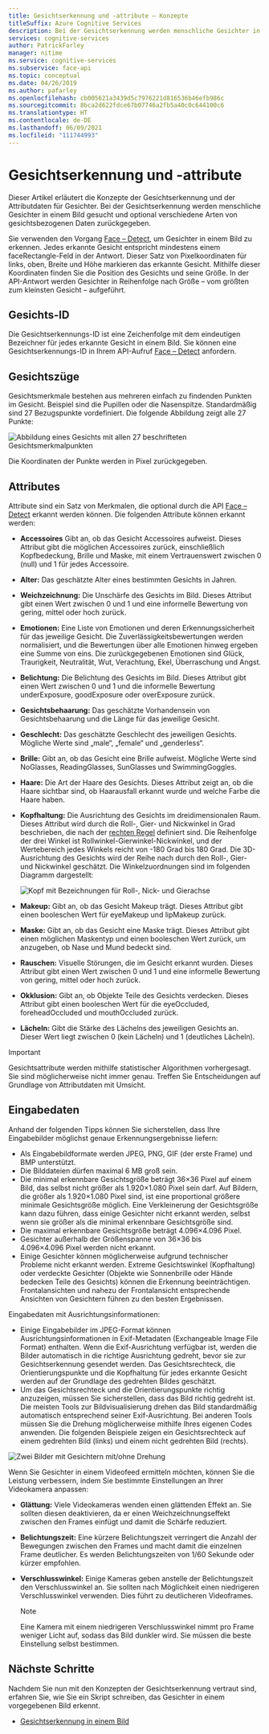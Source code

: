```yaml
---
title: Gesichtserkennung und -attribute – Konzepte
titleSuffix: Azure Cognitive Services
description: Bei der Gesichtserkennung werden menschliche Gesichter in einem Bild gesucht und optional verschiedene Arten von gesichtsbezogenen Daten zurückgegeben.
services: cognitive-services
author: PatrickFarley
manager: nitime
ms.service: cognitive-services
ms.subservice: face-api
ms.topic: conceptual
ms.date: 04/26/2019
ms.author: pafarley
ms.openlocfilehash: cb005621a3439d5c7976221d816536b46efb986c
ms.sourcegitcommit: 8bca2d622fdce67b07746a2fb5a40c0c644100c6
ms.translationtype: HT
ms.contentlocale: de-DE
ms.lasthandoff: 06/09/2021
ms.locfileid: "111744993"
---
```

# <a name="face-detection-and-attributes"></a>Gesichtserkennung und -attribute

Dieser Artikel erläutert die Konzepte der Gesichtserkennung und der Attributdaten für Gesichter. Bei der Gesichtserkennung werden menschliche Gesichter in einem Bild gesucht und optional verschiedene Arten von gesichtsbezogenen Daten zurückgegeben.

Sie verwenden den Vorgang [Face – Detect](https://westus.dev.cognitive.microsoft.com/docs/services/563879b61984550e40cbbe8d/operations/563879b61984550f30395236), um Gesichter in einem Bild zu erkennen. Jedes erkannte Gesicht entspricht mindestens einem faceRectangle-Feld in der Antwort. Dieser Satz von Pixelkoordinaten für links, oben, Breite und Höhe markieren das erkannte Gesicht. Mithilfe dieser Koordinaten finden Sie die Position des Gesichts und seine Größe. In der API-Antwort werden Gesichter in Reihenfolge nach Größe – vom größten zum kleinsten Gesicht – aufgeführt.

## <a name="face-id"></a>Gesichts-ID

Die Gesichtserkennungs-ID ist eine Zeichenfolge mit dem eindeutigen Bezeichner für jedes erkannte Gesicht in einem Bild. Sie können eine Gesichtserkennungs-ID in Ihrem API-Aufruf [Face – Detect](https://westus.dev.cognitive.microsoft.com/docs/services/563879b61984550e40cbbe8d/operations/563879b61984550f30395236) anfordern.

## <a name="face-landmarks"></a>Gesichtszüge

Gesichtsmerkmale bestehen aus mehreren einfach zu findenden Punkten im Gesicht. Beispiel sind die Pupillen oder die Nasenspitze. Standardmäßig sind 27 Bezugspunkte vordefiniert. Die folgende Abbildung zeigt alle 27 Punkte:

![Abbildung eines Gesichts mit allen 27 beschrifteten Gesichtsmerkmalpunkten](../Images/landmarks.1.jpg)

Die Koordinaten der Punkte werden in Pixel zurückgegeben.

## <a name="attributes"></a>Attributes

Attribute sind ein Satz von Merkmalen, die optional durch die API [Face – Detect](https://westus.dev.cognitive.microsoft.com/docs/services/563879b61984550e40cbbe8d/operations/563879b61984550f30395236) erkannt werden können. Die folgenden Attribute können erkannt werden:

* **Accessoires** Gibt an, ob das Gesicht Accessoires aufweist. Dieses Attribut gibt die möglichen Accessoires zurück, einschließlich Kopfbedeckung, Brille und Maske, mit einem Vertrauenswert zwischen 0 (null) und 1 für jedes Accessoire.
* **Alter:** Das geschätzte Alter eines bestimmten Gesichts in Jahren.
* **Weichzeichnung:** Die Unschärfe des Gesichts im Bild. Dieses Attribut gibt einen Wert zwischen 0 und 1 und eine informelle Bewertung von gering, mittel oder hoch zurück.
* **Emotionen:** Eine Liste von Emotionen und deren Erkennungssicherheit für das jeweilige Gesicht. Die Zuverlässigkeitsbewertungen werden normalisiert, und die Bewertungen über alle Emotionen hinweg ergeben eine Summe von eins. Die zurückgegebenen Emotionen sind Glück, Traurigkeit, Neutralität, Wut, Verachtung, Ekel, Überraschung und Angst.
* **Belichtung:** Die Belichtung des Gesichts im Bild. Dieses Attribut gibt einen Wert zwischen 0 und 1 und die informelle Bewertung underExposure, goodExposure oder overExposure zurück.
* **Gesichtsbehaarung:** Das geschätzte Vorhandensein von Gesichtsbehaarung und die Länge für das jeweilige Gesicht.
* **Geschlecht:** Das geschätzte Geschlecht des jeweiligen Gesichts. Mögliche Werte sind „male“, „female“ und „genderless“.
* **Brille:** Gibt an, ob das Gesicht eine Brille aufweist. Mögliche Werte sind NoGlasses, ReadingGlasses, SunGlasses und SwimmingGoggles.
* **Haare:** Die Art der Haare des Gesichts. Dieses Attribut zeigt an, ob die Haare sichtbar sind, ob Haarausfall erkannt wurde und welche Farbe die Haare haben.
* **Kopfhaltung:** Die Ausrichtung des Gesichts im dreidimensionalen Raum. Dieses Attribut wird durch die Roll-, Gier- und Nickwinkel in Grad beschrieben, die nach der [rechten Regel](https://en.wikipedia.org/wiki/Right-hand_rule) definiert sind. Die Reihenfolge der drei Winkel ist Rollwinkel-Gierwinkel-Nickwinkel, und der Wertebereich jedes Winkels reicht von -180 Grad bis 180 Grad. Die 3D-Ausrichtung des Gesichts wird der Reihe nach durch den Roll-, Gier- und Nickwinkel geschätzt. Die Winkelzuordnungen sind im folgenden Diagramm dargestellt:

    ![Kopf mit Bezeichnungen für Roll-, Nick- und Gierachse](../Images/headpose.1.jpg)
* **Makeup:** Gibt an, ob das Gesicht Makeup trägt. Dieses Attribut gibt einen booleschen Wert für eyeMakeup und lipMakeup zurück.
* **Maske:**  Gibt an, ob das Gesicht eine Maske trägt. Dieses Attribut gibt einen möglichen Maskentyp und einen booleschen Wert zurück, um anzugeben, ob Nase und Mund bedeckt sind.
* **Rauschen:** Visuelle Störungen, die im Gesicht erkannt wurden. Dieses Attribut gibt einen Wert zwischen 0 und 1 und eine informelle Bewertung von gering, mittel oder hoch zurück.
* **Okklusion:** Gibt an, ob Objekte Teile des Gesichts verdecken. Dieses Attribut gibt einen booleschen Wert für die eyeOccluded, foreheadOccluded und mouthOccluded zurück.
* **Lächeln:** Gibt die Stärke des Lächelns des jeweiligen Gesichts an. Dieser Wert liegt zwischen 0 (kein Lächeln) und 1 (deutliches Lächeln).

> [!IMPORTANT]
> Gesichtsattribute werden mithilfe statistischer Algorithmen vorhergesagt. Sie sind möglicherweise nicht immer genau. Treffen Sie Entscheidungen auf Grundlage von Attributdaten mit Umsicht.

## <a name="input-data"></a>Eingabedaten

Anhand der folgenden Tipps können Sie sicherstellen, dass Ihre Eingabebilder möglichst genaue Erkennungsergebnisse liefern:

* Als Eingabebildformate werden JPEG, PNG, GIF (der erste Frame) und BMP unterstützt.
* Die Bilddateien dürfen maximal 6 MB groß sein.
* Die minimal erkennbare Gesichtsgröße beträgt 36×36 Pixel auf einem Bild, das selbst nicht größer als 1.920×1.080 Pixel sein darf. Auf Bildern, die größer als 1.920×1.080 Pixel sind, ist eine proportional größere minimale Gesichtsgröße möglich. Eine Verkleinerung der Gesichtsgröße kann dazu führen, dass einige Gesichter nicht erkannt werden, selbst wenn sie größer als die minimal erkennbare Gesichtsgröße sind.
* Die maximal erkennbare Gesichtsgröße beträgt 4.096×4.096 Pixel.
* Gesichter außerhalb der Größenspanne von 36×36 bis 4.096×4.096 Pixel werden nicht erkannt.
* Einige Gesichter können möglicherweise aufgrund technischer Probleme nicht erkannt werden. Extreme Gesichtswinkel (Kopfhaltung) oder verdeckte Gesichter (Objekte wie Sonnenbrille oder Hände bedecken Teile des Gesichts) können die Erkennung beeinträchtigen. Frontalansichten und nahezu der Frontalansicht entsprechende Ansichten von Gesichtern führen zu den besten Ergebnissen.

Eingabedaten mit Ausrichtungsinformationen:
* Einige Eingabebilder im JPEG-Format können Ausrichtungsinformationen in Exif-Metadaten (Exchangeable Image File Format) enthalten. Wenn die Exif-Ausrichtung verfügbar ist, werden die Bilder automatisch in die richtige Ausrichtung gedreht, bevor sie zur Gesichtserkennung gesendet werden. Das Gesichtsrechteck, die Orientierungspunkte und die Kopfhaltung für jedes erkannte Gesicht werden auf der Grundlage des gedrehten Bildes geschätzt.
* Um das Gesichtsrechteck und die Orientierungspunkte richtig anzuzeigen, müssen Sie sicherstellen, dass das Bild richtig gedreht ist. Die meisten Tools zur Bildvisualisierung drehen das Bild standardmäßig automatisch entsprechend seiner Exif-Ausrichtung. Bei anderen Tools müssen Sie die Drehung möglicherweise mithilfe Ihres eigenen Codes anwenden. Die folgenden Beispiele zeigen ein Gesichtsrechteck auf einem gedrehten Bild (links) und einem nicht gedrehten Bild (rechts).

![Zwei Bilder mit Gesichtern mit/ohne Drehung](../Images/image-rotation.png)

Wenn Sie Gesichter in einem Videofeed ermitteln möchten, können Sie die Leistung verbessern, indem Sie bestimmte Einstellungen an Ihrer Videokamera anpassen:

* **Glättung:** Viele Videokameras wenden einen glättenden Effekt an. Sie sollten diesen deaktivieren, da er einen Weichzeichnungseffekt zwischen den Frames einfügt und damit die Schärfe reduziert.
* **Belichtungszeit:** Eine kürzere Belichtungszeit verringert die Anzahl der Bewegungen zwischen den Frames und macht damit die einzelnen Frame deutlicher. Es werden Belichtungszeiten von 1/60 Sekunde oder kürzer empfohlen.
* **Verschlusswinkel:** Einige Kameras geben anstelle der Belichtungszeit den Verschlusswinkel an. Sie sollten nach Möglichkeit einen niedrigeren Verschlusswinkel verwenden. Dies führt zu deutlicheren Videoframes.

    >[!NOTE]
    > Eine Kamera mit einem niedrigeren Verschlusswinkel nimmt pro Frame weniger Licht auf, sodass das Bild dunkler wird. Sie müssen die beste Einstellung selbst bestimmen.

## <a name="next-steps"></a>Nächste Schritte

Nachdem Sie nun mit den Konzepten der Gesichtserkennung vertraut sind, erfahren Sie, wie Sie ein Skript schreiben, das Gesichter in einem vorgegebenen Bild erkennt.

* [Gesichtserkennung in einem Bild](../Face-API-How-to-Topics/HowtoDetectFacesinImage.md)
